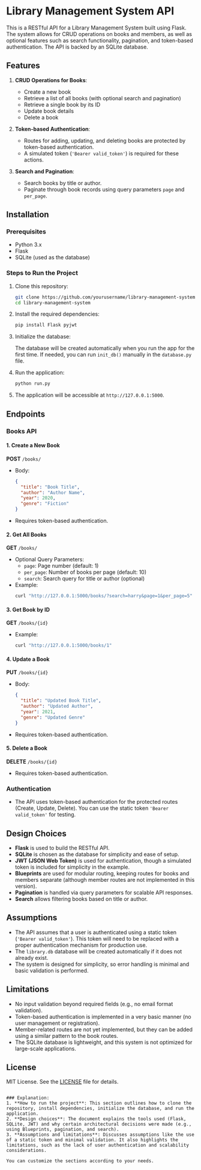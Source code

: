 
# Library Management System API

This is a RESTful API for a Library Management System built using Flask. The system allows for CRUD operations on books and members, as well as optional features such as search functionality, pagination, and token-based authentication. The API is backed by an SQLite database.

## Features
1. **CRUD Operations for Books**:
   - Create a new book
   - Retrieve a list of all books (with optional search and pagination)
   - Retrieve a single book by its ID
   - Update book details
   - Delete a book

2. **Token-based Authentication**:
   - Routes for adding, updating, and deleting books are protected by token-based authentication. 
   - A simulated token (`'Bearer valid_token'`) is required for these actions.

3. **Search and Pagination**:
   - Search books by title or author.
   - Paginate through book records using query parameters `page` and `per_page`.

## Installation

### Prerequisites
- Python 3.x
- Flask
- SQLite (used as the database)

### Steps to Run the Project

1. Clone this repository:

   ```bash
   git clone https://github.com/yourusername/library-management-system.git
   cd library-management-system
   ```

2. Install the required dependencies:

   ```bash
   pip install Flask pyjwt
   ```

3. Initialize the database:

   The database will be created automatically when you run the app for the first time. If needed, you can run `init_db()` manually in the `database.py` file.

4. Run the application:

   ```bash
   python run.py
   ```

5. The application will be accessible at `http://127.0.0.1:5000`.

## Endpoints

### **Books API**

#### 1. Create a New Book
   **POST** `/books/`
   - Body: 
     ```json
     {
       "title": "Book Title",
       "author": "Author Name",
       "year": 2020,
       "genre": "Fiction"
     }
     ```
   - Requires token-based authentication.

#### 2. Get All Books
   **GET** `/books/`
   - Optional Query Parameters:
     - `page`: Page number (default: 1)
     - `per_page`: Number of books per page (default: 10)
     - `search`: Search query for title or author (optional)
   - Example:
     ```bash
     curl "http://127.0.0.1:5000/books/?search=harry&page=1&per_page=5"
     ```

#### 3. Get Book by ID
   **GET** `/books/{id}`
   - Example:
     ```bash
     curl "http://127.0.0.1:5000/books/1"
     ```

#### 4. Update a Book
   **PUT** `/books/{id}`
   - Body:
     ```json
     {
       "title": "Updated Book Title",
       "author": "Updated Author",
       "year": 2021,
       "genre": "Updated Genre"
     }
     ```
   - Requires token-based authentication.

#### 5. Delete a Book
   **DELETE** `/books/{id}`
   - Requires token-based authentication.

### **Authentication**
- The API uses token-based authentication for the protected routes (Create, Update, Delete). You can use the static token `'Bearer valid_token'` for testing.

## Design Choices
- **Flask** is used to build the RESTful API.
- **SQLite** is chosen as the database for simplicity and ease of setup.
- **JWT (JSON Web Token)** is used for authentication, though a simulated token is included for simplicity in the example.
- **Blueprints** are used for modular routing, keeping routes for books and members separate (although member routes are not implemented in this version).
- **Pagination** is handled via query parameters for scalable API responses.
- **Search** allows filtering books based on title or author.

## Assumptions
- The API assumes that a user is authenticated using a static token (`'Bearer valid_token'`). This token will need to be replaced with a proper authentication mechanism for production use.
- The `library.db` database will be created automatically if it does not already exist.
- The system is designed for simplicity, so error handling is minimal and basic validation is performed.

## Limitations
- No input validation beyond required fields (e.g., no email format validation).
- Token-based authentication is implemented in a very basic manner (no user management or registration).
- Member-related routes are not yet implemented, but they can be added using a similar pattern to the book routes.
- The SQLite database is lightweight, and this system is not optimized for large-scale applications.

## License
MIT License. See the [LICENSE](LICENSE) file for details.
```

### Explanation:
1. **How to run the project**: This section outlines how to clone the repository, install dependencies, initialize the database, and run the application.
2. **Design choices**: The document explains the tools used (Flask, SQLite, JWT) and why certain architectural decisions were made (e.g., using Blueprints, pagination, and search).
3. **Assumptions and limitations**: Discusses assumptions like the use of a static token and minimal validation. It also highlights the limitations, such as the lack of user authentication and scalability considerations.

You can customize the sections according to your needs.
